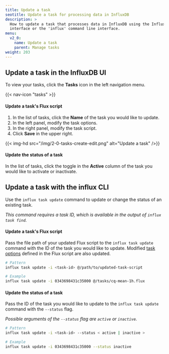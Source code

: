 ```yaml
---
title: Update a task
seotitle: Update a task for processing data in InfluxDB
description: >
  How to update a task that processes data in InfluxDB using the InfluxDB user
  interface or the 'influx' command line interface.
menu:
  v2_0:
    name: Update a task
    parent: Manage tasks
weight: 203
---
```


## Update a task in the InfluxDB UI
To view your tasks, click the **Tasks** icon in the left navigation menu.

{{< nav-icon "tasks" >}}

#### Update a task's Flux script
1. In the list of tasks, click the **Name** of the task you would like to update.
2. In the left panel, modify the task options.
3. In the right panel, modify the task script.
4. Click **Save** in the upper right.

{{< img-hd src="/img/2-0-tasks-create-edit.png" alt="Update a task" />}}

#### Update the status of a task
In the list of tasks, click the toggle in the **Active** column of the task you
would like to activate or inactivate.


## Update a task with the influx CLI
Use the `influx task update` command to update or change the status of an existing task.

_This command requires a task ID, which is available in the output of `influx task find`._

#### Update a task's Flux script
Pass the file path of your updated Flux script to the `influx task update` command
with the ID of the task you would like to update.
Modified [task options](/v2.0/process-data/task-options) defined in the Flux
script are also updated.

```sh
# Pattern
influx task update -i <task-id> @/path/to/updated-task-script

# Example
influx task update -i 0343698431c35000 @/tasks/cq-mean-1h.flux
```

#### Update the status of a task
Pass the ID of the task you would like to update to the `influx task update`
command with the `--status` flag.

_Possible arguments of the `--status` flag are `active` or `inactive`._

```sh
# Pattern
influx task update -i <task-id> --status < active | inactive >

# Example
influx task update -i 0343698431c35000 --status inactive
```

